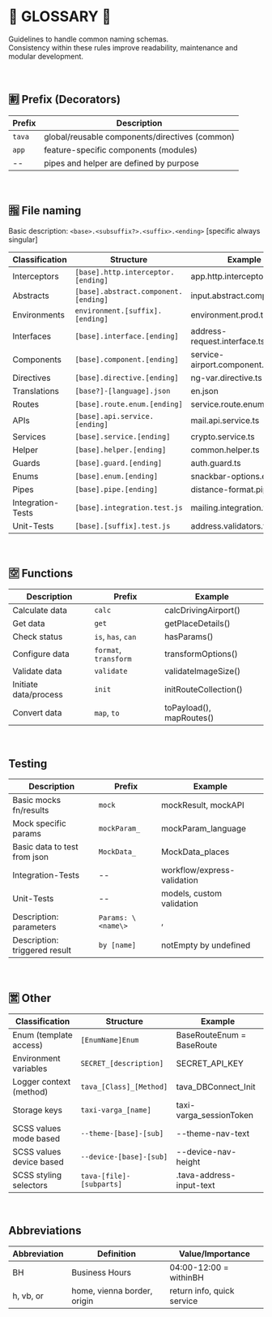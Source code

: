 # 📜 GLOSSARY 📜

Guidelines to handle common naming schemas.<br>
Consistency within these rules improve readability, maintenance and modular development.

<br>

## 🈹 Prefix (Decorators)

| Prefix  | Description                                    |
|---------|------------------------------------------------|
| `tava`  | global/reusable components/directives (common) |
| `app`   | feature-specific components (modules)          |
|  --     | pipes and helper are defined by purpose        |

<br>


## 🈯 File naming

Basic description: `<base>.<subsuffix?>.<suffix>.<ending>` [specific always singular]

| Classification    | Structure                            | Example                         |
|-------------------|--------------------------------------|---------------------------------|
| Interceptors      | `[base].http.interceptor.[ending]`   | app.http.interceptor.ts         |
| Abstracts         | `[base].abstract.component.[ending]` | input.abstract.component.ts     |
| Environments      | `environment.[suffix].[ending]`      | environment.prod.ts             |
| Interfaces        | `[base].interface.[ending]`          | address-request.interface.ts    |
| Components        | `[base].component.[ending]`          | service-airport.component.ts    |
| Directives        | `[base].directive.[ending]`          | ng-var.directive.ts             |
| Translations      | `[base?]-[language].json`            | en.json                         |
| Routes            | `[base].route.enum.[ending]`         | service.route.enum.ts           |
| APIs              | `[base].api.service.[ending]`        | mail.api.service.ts             |
| Services          | `[base].service.[ending]`            | crypto.service.ts               |
| Helper            | `[base].helper.[ending]`             | common.helper.ts                |
| Guards            | `[base].guard.[ending]`              | auth.guard.ts                   |
| Enums             | `[base].enum.[ending]`               | snackbar-options.enum.ts        |
| Pipes             | `[base].pipe.[ending]`               | distance-format.pipe.ts         |
| Integration-Tests | `[base].integration.test.js`         | mailing.integration.test.js     |
| Unit-Tests        | `[base].[suffix].test.js`            | address.validators.test.s       |

<br>


## 🈳 Functions

| Description             | Prefix                | Example                       |
|-------------------------|-----------------------|-------------------------------|
| Calculate data          | `calc`                | calcDrivingAirport()          |
| Get data                | `get`                 | getPlaceDetails()             |
| Check status            | `is`, `has`, `can`    | hasParams()                   |
| Configure data          | `format`, `transform` | transformOptions()            |
| Validate data           | `validate`            | validateImageSize()           |
| Initiate data/process   | `init`                | initRouteCollection()         |
| Convert data            | `map`, `to`           | toPayload(), mapRoutes()      |

<br>

## Testing

| Description                   | Prefix              | Example                       |
|-------------------------------|---------------------|-------------------------------|
| Basic mocks fn/results        | `mock`              | mockResult, mockAPI           |
| Mock specific params          | `mockParam_`        | mockParam_language            |
| Basic data to test from json  | `MockData_`         | MockData_places               |
| Integration-Tests             | --                  | workflow/express-validation   |
| Unit-Tests                    | --                  | models, custom validation     |
| Description: parameters       | `Params: \<name\>`  | <origin>, <subject>           |
| Description: triggered result | `by [name]`         | notEmpty by undefined         | 

<br>

## 🈺 Other

| Classification            | Structure                   | Example                   |
|---------------------------|-----------------------------|---------------------------|
| Enum (template access)    | `[EnumName]Enum`            | BaseRouteEnum = BaseRoute |
| Environment variables     | `SECRET_[description]`      | SECRET_API_KEY            |
| Logger context (method)   | `tava_[Class]_[Method]`     | tava_DBConnect_Init       |
| Storage keys              | `taxi-varga_[name]`         | taxi-varga_sessionToken   |
| SCSS values mode based    | `--theme-[base]-[sub]`      | --theme-nav-text          |
| SCSS values device based  | `--device-[base]-[sub]`     | --device-nav-height       |
| SCSS styling selectors    | `tava-[file]-[subparts]`    | .tava-address-input-text  |

<br>

## Abbreviations

| Abbreviation           | Definition                  | Value/Importance             |
|------------------------|-----------------------------|------------------------------|
| BH                     | Business Hours              | 04:00-12:00 = withinBH       |
| h, vb, or              | home, vienna border, origin | return info, quick service   |
